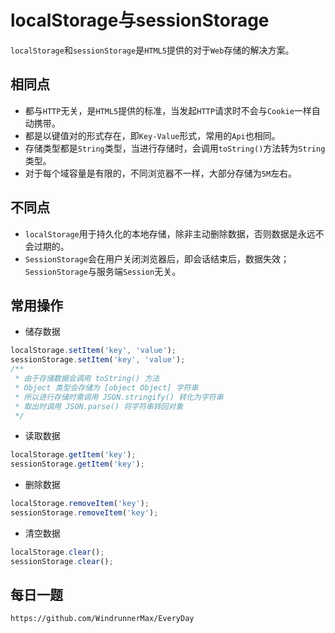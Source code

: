 # localStorage与sessionStorage
`localStorage`和`sessionStorage`是`HTML5`提供的对于`Web`存储的解决方案。

## 相同点
* 都与`HTTP`无关，是`HTML5`提供的标准，当发起`HTTP`请求时不会与`Cookie`一样自动携带。
* 都是以键值对的形式存在，即`Key-Value`形式，常用的`Api`也相同。
* 存储类型都是`String`类型，当进行存储时，会调用`toString()`方法转为`String`类型。
* 对于每个域容量是有限的，不同浏览器不一样，大部分存储为`5M`左右。

## 不同点
* `localStorage`用于持久化的本地存储，除非主动删除数据，否则数据是永远不会过期的。
* `SessionStorage`会在用户关闭浏览器后，即会话结束后，数据失效；`SessionStorage`与服务端`Session`无关。

## 常用操作

* 储存数据

```javascript
localStorage.setItem('key', 'value');
sessionStorage.setItem('key', 'value');
/**
 * 由于存储数据会调用 toString() 方法
 * Object 类型会存储为 [object Object] 字符串
 * 所以进行存储时需调用 JSON.stringify() 转化为字符串
 * 取出时调用 JSON.parse() 将字符串转回对象
 */
```

* 读取数据

```javascript
localStorage.getItem('key');
sessionStorage.getItem('key');
```

* 删除数据

```javascript
localStorage.removeItem('key');
sessionStorage.removeItem('key');
```

* 清空数据

```javascript
localStorage.clear();
sessionStorage.clear();
```

## 每日一题

```
https://github.com/WindrunnerMax/EveryDay
```
